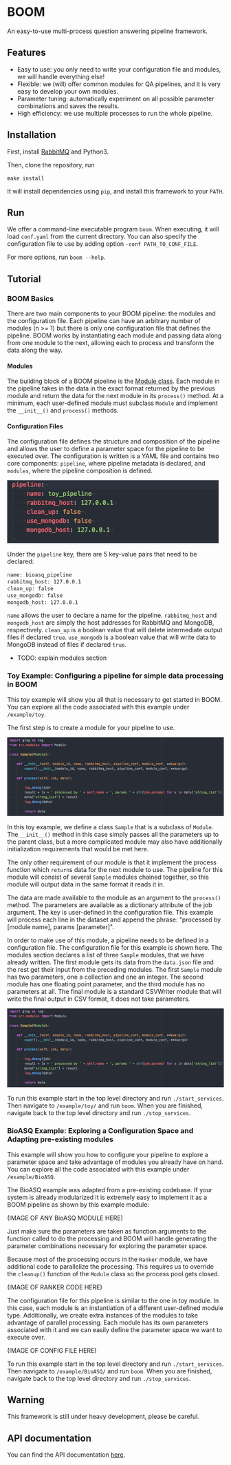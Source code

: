 # BOOM
An easy-to-use multi-process question answering pipeline framework.

## Features
- Easy to use: you only need to write your configuration file and modules, we will handle everything else!
- Flexible: we (will) offer common modules for QA pipelines, and it is very easy to develop your own modules.
- Parameter tuning: automatically experiment on all possible parameter combinations and saves the results.
- High efficiency: we use multiple processes to run the whole pipeline.

## Installation
First, install [RabbitMQ](https://www.rabbitmq.com/download.html) and Python3.

Then, clone the repository, run

	make install

It will install dependencies using `pip`, and install this framework to your `PATH`.

## Run
We offer a command-line executable program `boom`.
When executing, it will load `conf.yaml` from the current directory.
You can also specify the configuration file to use by adding option `-conf PATH_TO_CONF_FILE`.

For more options, run `boom --help`.

## Tutorial

### BOOM Basics
There are two main components to your BOOM pipeline: the modules and the configuration file. Each pipeline can have an arbitrary number of modules (n >= 1) but there is only one configuration file that defines the pipeline. BOOM works by instantiating each module and passing data along from one module to the next, allowing each to process and transform the data along the way.

#### Modules
The building block of a BOOM pipeline is the [Module class](https://bioasq.boyue.li/classsrc_1_1modules_1_1module_1_1_module.html). Each module in the pipeline takes in the data in the exact format returned by the previous module and return the data for the next module in its `process()` method. At a minimum, each user-defined module must subclass `Module` and implement the `__init__()` and `process()` methods.

#### Configuration Files
The configuration file defines the structure and composition of the pipeline and allows the user to define a parameter space for the pipeline to be executed over. The configuration is written is a YAML file and contains two core components: `pipeline`, where pipeline metadata is declared, and `modules`, where the pipeline composition is defined.

![YAML Pipeline Declaration](/images/toy_yaml_pipeline.png)

Under the `pipeline` key, there are 5 key-value pairs that need to be declared:

    name: bioasq_pipeline
    rabbitmq_host: 127.0.0.1
    clean_up: false
    use_mongodb: false
    mongodb_host: 127.0.0.1

`name` allows the user to declare a name for the pipeline. `rabbitmq_host` and `mongodb_host` are simply the host addresses for RabbitMQ and MongoDB, respectively. `clean_up` is a boolean value that will delete intermediate output files if declared `true`. `use_mongodb` is a boolean value that will write data to MongoDB instead of files if declared `true`.

- TODO: explain modules section

### Toy Example: Configuring a pipeline for simple data processing in BOOM
This toy example will show you all that is necessary to get started in BOOM. You can explore all the code associated with this example under `/example/toy`.

The first step is to create a module for your pipeline to use.

![Toy extra_modules.py](/images/toy_extra_modules.png)

In this toy example, we define a class `Sample` that is a subclass of `Module`. The `__init__()` method in this case simply passes all the parameters up to the parent class, but a more complicated module may also have additionally initialization requirements that would be met here.

The only other requirement of our module is that it implement the process function which `return`s data for the next module to use. The pipeline for this module will consist of several `Sample` modules chained together, so this module will output data in the same format it reads it in.

The data are made available to the module as an argument to the `process()` method. The parameters are available as a dictionary attribute of the job argument. The key is user-defined in the configuration file. This example will process each line in the dataset and append the phrase: "processed by [module name], params [parameter]".

In order to make use of this module, a pipeline needs to be defined in a configuration file. The configuration file for this example is shown here. The modules section declares a list of three `Sample` modules, that we have already written. The first module gets its data from the `data.json` file and the rest get their input from the preceding modules. The first `Sample` module has two parameters, one a collection and one an integer. The second module has one floating point parameter, and the third module has no parameters at all. The final module is a standard CSVWriter module that will write the final output in CSV format, it does not take parameters.

![Toy extra_modules.py](/images/toy_extra_modules.png)

To run this example start in the top level directory and run `./start_services`. Then navigate to `/example/toy/` and run `boom`. When you are finished, navigate back to the top level directory and run `./stop_services`.

### BioASQ Example: Exploring a Configuration Space and Adapting pre-existing modules
This example will show you how to configure your pipeline to explore a parameter space and take advantage of modules you already have on hand. You can explore all the code associated with this example under `/example/BioASQ`.

The BioASQ example was adapted from a pre-existing codebase. If your system is already modularized it is extremely easy to implement it as a BOOM pipeline as shown by this example module:

(IMAGE OF ANY BioASQ MODULE HERE)

Just make sure the parameters are taken as function arguments to the function called to do the processing and BOOM will handle generating the parameter combinations necessary for exploring the parameter space.

Because most of the processing occurs in the `Ranker` module, we have additional code to parallelize the processing. This requires us to override the `cleanup()` function of the `Module` class so the process pool gets closed.

(IMAGE OF RANKER CODE HERE)

The configuration file for this pipeline is similar to the one in toy module. In this case, each module is an instantiation of a different user-defined module type. Additionally, we create extra instances of the modules to take advantage of parallel processing. Each module has its own parameters associated with it and we can easily define the parameter space we want to execute over.

(IMAGE OF CONFIG FILE HERE)

To run this example start in the top level directory and run `./start_services`. Then navigate to `/example/BioASQ/` and run `boom`. When you are finished, navigate back to the top level directory and run `./stop_services`.

## Warning
This framework is still under heavy development,
please be careful.

## API documentation
You can find the API documentation [here](https://bioasq.boyue.li).

